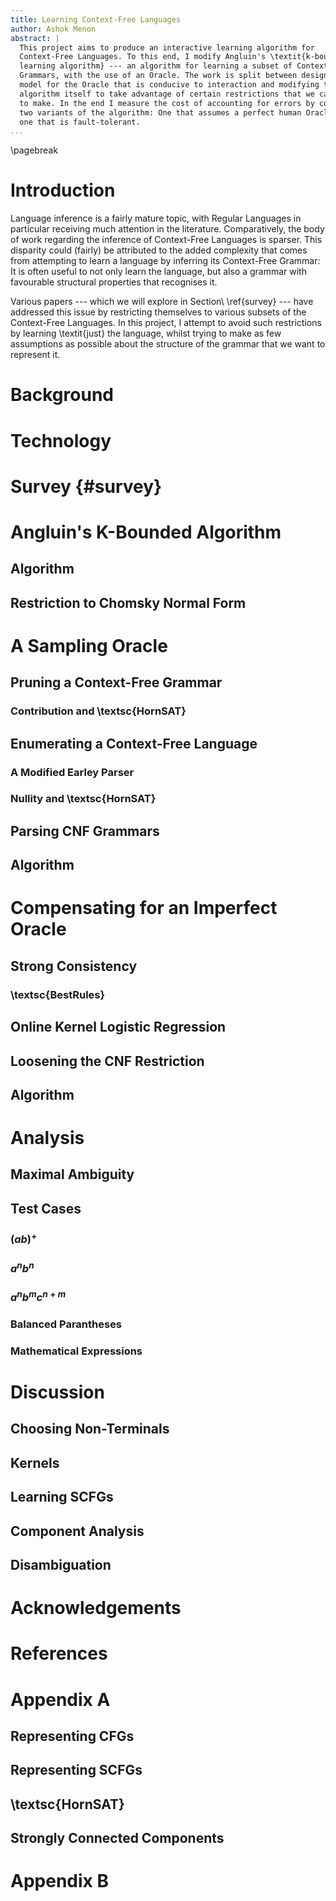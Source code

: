 ```yaml
---
title: Learning Context-Free Languages
author: Ashok Menon
abstract: |
  This project aims to produce an interactive learning algorithm for
  Context-Free Languages. To this end, I modify Angluin's \textit{k-bounded
  learning algorithm} --- an algorithm for learning a subset of Context-Free
  Grammars, with the use of an Oracle. The work is split between designing a
  model for the Oracle that is conducive to interaction and modifying the
  algorithm itself to take advantage of certain restrictions that we can afford
  to make. In the end I measure the cost of accounting for errors by comparing
  two variants of the algorithm: One that assumes a perfect human Oracle, and
  one that is fault-tolerant.
...
```

\pagebreak

# Introduction
Language inference is a fairly mature topic, with Regular Languages in
particular receiving much attention in the literature. Comparatively, the body
of work regarding the inference of Context-Free Languages is sparser. This
disparity could (fairly) be attributed to the added complexity that comes from
attempting to learn a language by inferring its Context-Free Grammar: It is
often useful to not only learn the language, but also a grammar with favourable
structural properties that recognises it.

Various papers --- which we will explore in Section\ \ref{survey} --- have
addressed this issue by restricting themselves to various subsets of the
Context-Free Languages. In this project, I attempt to avoid such restrictions by
learning \textit{just} the language, whilst trying to make as few assumptions as
possible about the structure of the grammar that we want to represent it.

# Background

# Technology

# Survey {#survey}

# Angluin's K-Bounded Algorithm

## Algorithm

## Restriction to Chomsky Normal Form

# A Sampling Oracle

## Pruning a Context-Free Grammar

### Contribution and \textsc{HornSAT}

## Enumerating a Context-Free Language

### A Modified Earley Parser

### Nullity and \textsc{HornSAT}

## Parsing CNF Grammars

## Algorithm

# Compensating for an Imperfect Oracle

## Strong Consistency

### \textsc{BestRules}

## Online Kernel Logistic Regression

## Loosening the CNF Restriction

## Algorithm

# Analysis

## Maximal Ambiguity

## Test Cases

### ${(ab)}^+$

### $a^{n}b^{n}$

### $a^{n}b^{m}c^{n+m}$

### Balanced Parantheses

### Mathematical Expressions

# Discussion

## Choosing Non-Terminals

## Kernels

## Learning SCFGs

## Component Analysis

## Disambiguation

# Acknowledgements

# References

# Appendix A <!-- Subsidiary Listings -->

## Representing CFGs

## Representing SCFGs

## \textsc{HornSAT}

## Strongly Connected Components

# Appendix B <!-- Tests -->
